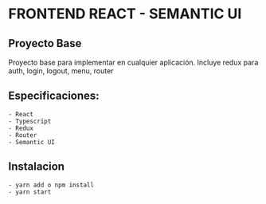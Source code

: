 # FRONTEND REACT - SEMANTIC UI

## Proyecto Base

Proyecto base para implementar en cualquier aplicación. Incluye redux para auth, login, logout, menu, router

## Especificaciones:

    - React
    - Typescript
    - Redux
    - Router
    - Semantic UI

## Instalacion

    - yarn add o npm install
    - yarn start
